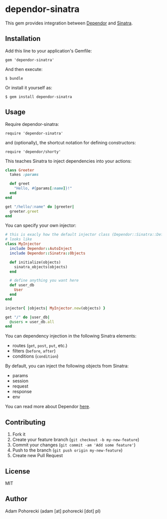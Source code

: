 # dependor-sinatra

This gem provides integration between [Dependor][dependor] and [Sinatra][sinatra].

## Installation

Add this line to your application's Gemfile:

    gem 'dependor-sinatra'

And then execute:

    $ bundle

Or install it yourself as:

    $ gem install dependor-sinatra

## Usage

Require dependor-sinatra:

    require 'dependor-sinatra'

and (optionally), the shortcut notation for defining constructors:

    require 'dependor/shorty'

This teaches Sinatra to inject dependencies into your actions:

```ruby
class Greeter
  takes :params

  def greet
    "Hello, #{params[:name]}!"
  end
end

get "/hello/:name" do |greeter|
  greeter.greet
end
```

You can specify your own injector:

```ruby
# this is exacly how the default injector class (Dependor::Sinatra::DefaultInjector) 
# looks like
class MyInjector
  include Dependor::AutoInject
  include Dependor::Sinatra::Objects

  def initialize(objects)
    sinatra_objects(objects)
  end

  # define anything you want here
  def user_db
    User
  end
end

injector{ |objects| MyInjector.new(objects) }

get "/" do |user_db|
  @users = user_db.all
end
```

You can dependency injection in the following Sinatra elements:

- routes (`get`, `post`, `put`, etc.)
- filters (`before`, `after`)
- conditions (`condition`)

By default, you can inject the following objects from Sinatra:

- params
- session
- request
- response
- env

You can read more about Dependor [here][dependor].

## Contributing

1. Fork it
2. Create your feature branch (`git checkout -b my-new-feature`)
3. Commit your changes (`git commit -am 'Add some feature'`)
4. Push to the branch (`git push origin my-new-feature`)
5. Create new Pull Request

## License

MIT

## Author

Adam Pohorecki (adam [at] pohorecki [dot] pl)

[dependor]: https://github.com/psyho/dependor
[sinatra]: http://sinatrarb.com
